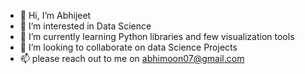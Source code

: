 - 👋 Hi, I’m Abhijeet
- 👀 I’m interested in Data Science 
- 🌱 I’m currently learning Python libraries and few visualization tools
- 💞️ I’m looking to collaborate on data Science Projects
- 📫 please reach out to me on abhimoon07@gmail.com

<!---
abhimoon07/abhimoon07 is a ✨ special ✨ repository because its `README.md` (this file) appears on your GitHub profile.
You can click the Preview link to take a look at your changes.
--->
